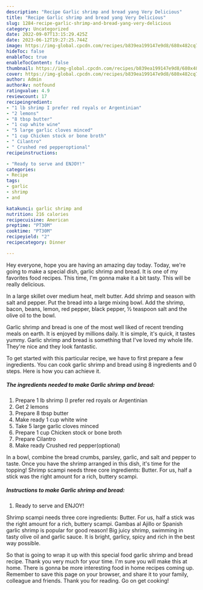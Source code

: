 ```yaml
---
description: "Recipe Garlic shrimp and bread yang Very Delicious"
title: "Recipe Garlic shrimp and bread yang Very Delicious"
slug: 1284-recipe-garlic-shrimp-and-bread-yang-very-delicious
category: Uncategorized
date: 2022-09-07T13:15:29.425Z
date: 2023-06-12T19:27:25.744Z
image: https://img-global.cpcdn.com/recipes/b839ea199147e9d8/680x482cq70/garlic-shrimp-and-bread-recipe-main-photo.jpg
hideToc: false
enableToc: true
enableTocContent: false
thumbnail: https://img-global.cpcdn.com/recipes/b839ea199147e9d8/680x482cq70/garlic-shrimp-and-bread-recipe-main-photo.jpg
cover: https://img-global.cpcdn.com/recipes/b839ea199147e9d8/680x482cq70/garlic-shrimp-and-bread-recipe-main-photo.jpg
author: Admin
authorAv: notfound
ratingvalue: 4.9
reviewcount: 17
recipeingredient:
- "1 lb shrimp I prefer red royals or Argentinian"
- "2 lemons"
- "8 tbsp butter"
- "1 cup white wine"
- "5 large garlic cloves minced"
- "1 cup Chicken stock or bone broth"
- " Cilantro"
- " Crushed red pepperoptional"
recipeinstructions:

- "Ready to serve and ENJOY!"
categories:
- Recipe
tags:
- garlic
- shrimp
- and

katakunci: garlic shrimp and 
nutrition: 216 calories
recipecuisine: American
preptime: "PT30M"
cooktime: "PT30M"
recipeyield: "2"
recipecategory: Dinner

---
```



Hey everyone, hope you are having an amazing day today. Today, we're going to make a special dish, garlic shrimp and bread. It is one of my favorites food recipes. This time, I'm gonna make it a bit tasty. This will be really delicious.

In a large skillet over medium heat, melt butter. Add shrimp and season with salt and pepper. Put the bread into a large mixing bowl. Add the shrimp, bacon, beans, lemon, red pepper, black pepper, ½ teaspoon salt and the olive oil to the bowl.

Garlic shrimp and bread is one of the most well liked of recent trending meals on earth. It is enjoyed by millions daily. It is simple, it's quick, it tastes yummy. Garlic shrimp and bread is something that I've loved my whole life. They're nice and they look fantastic.


To get started with this particular recipe, we have to first prepare a few ingredients. You can cook garlic shrimp and bread using 8 ingredients and 0 steps. Here is how you can achieve it.

<!--inarticleads1-->

##### The ingredients needed to make Garlic shrimp and bread:

1. Prepare 1 lb shrimp (I prefer red royals or Argentinian
1. Get 2 lemons
1. Prepare 8 tbsp butter
1. Make ready 1 cup white wine
1. Take 5 large garlic cloves minced
1. Prepare 1 cup Chicken stock or bone broth
1. Prepare  Cilantro
1. Make ready  Crushed red pepper(optional)


In a bowl, combine the bread crumbs, parsley, garlic, and salt and pepper to taste. Once you have the shrimp arranged in this dish, it&#39;s time for the topping! Shrimp scampi needs three core ingredients: Butter. For us, half a stick was the right amount for a rich, buttery scampi. 

<!--inarticleads2-->

##### Instructions to make Garlic shrimp and bread:


1. Ready to serve and ENJOY!

Shrimp scampi needs three core ingredients: Butter. For us, half a stick was the right amount for a rich, buttery scampi. Gambas al Ajillo or Spanish garlic shrimp is popular for good reason! Big juicy shrimp, swimming in tasty olive oil and garlic sauce. It is bright, garlicy, spicy and rich in the best way possible. 

So that is going to wrap it up with this special food garlic shrimp and bread recipe. Thank you very much for your time. I'm sure you will make this at home. There is gonna be more interesting food in home recipes coming up. Remember to save this page on your browser, and share it to your family, colleague and friends. Thank you for reading. Go on get cooking!
